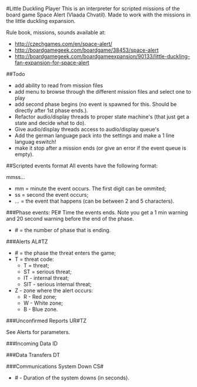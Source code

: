 #Little Duckling Player
This is an interpreter for scripted missions of the board game Space Alert
(Vlaada Chvatil). Made to work with the missions in the little duckling
expansion.

Rule book, missions, sounds available at:

- http://czechgames.com/en/space-alert/
- http://boardgamegeek.com/boardgame/38453/space-alert
- http://boardgamegeek.com/boardgameexpansion/90133/little-duckling-fan-expansion-for-space-alert

##Todo

- add ability to read from mission files
- add menu to browse through the different mission files and select one to play
- add second phase begins (no event is spawned for this. Should be directly  after 1st phase ends.).
- Refactor audio/display threads to proper state machine's (that just get a state and decide what to do).
- Give audio/display threads access to audio/display queue's
- Add the german language pack into the settings and make a 1 line languag eswitch!
- make it stop after a mission ends (or give an error if the event queue is empty).

##Scripted events format
All events have the following format:

mmss...

* mm = minute the event occurs. The first digit can be ommited;
* ss = second the event occurs;
* ... = the event that happens (can be between 2 and 5 characters).

###Phase events:
PE#
Time the events ends. Note you get a 1 min warning and 20 second warning before the end of the phase.

* \# = the number of phase that is ending.


###Alerts
AL#TZ

* \# = the phase the threat enters the game;
* T = threat code:
  * T = threat;
  * ST = serious threat;
  * IT - internal threat;
  * SIT - serious internal threat;
* Z - zone where the alert occurs:
  * R - Red zone;
  * W - White zone;
  * B - Blue zone.

###Unconfirmed Reports 
UR#TZ

See Alerts for parameters.

###Incoming Data
ID

###Data Transfers
DT

###Communications System Down 
CS#

* \# - Duration of the system downs (in seconds).
